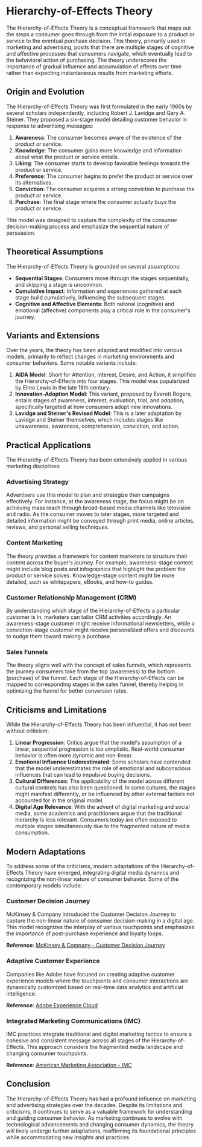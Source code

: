 # Hierarchy-of-Effects Theory

The Hierarchy-of-Effects Theory is a conceptual framework that maps out the steps a consumer goes through from the initial exposure to a product or service to the eventual purchase decision. This theory, primarily used in marketing and advertising, posits that there are multiple stages of cognitive and affective processes that consumers navigate, which eventually lead to the behavioral action of purchasing. The theory underscores the importance of gradual influence and accumulation of effects over time rather than expecting instantaneous results from marketing efforts.

## Origin and Evolution

The Hierarchy-of-Effects Theory was first formulated in the early 1960s by several scholars independently, including Robert J. Lavidge and Gary A. Steiner. They proposed a six-stage model detailing customer behavior in response to advertising messages:

1. **Awareness**: The consumer becomes aware of the existence of the product or service.
2. **Knowledge**: The consumer gains more knowledge and information about what the product or service entails.
3. **Liking**: The consumer starts to develop favorable feelings towards the product or service.
4. **Preference**: The consumer begins to prefer the product or service over its alternatives.
5. **Conviction**: The consumer acquires a strong conviction to purchase the product or service.
6. **Purchase**: The final stage where the consumer actually buys the product or service.

This model was designed to capture the complexity of the consumer decision-making process and emphasize the sequential nature of persuasion.

## Theoretical Assumptions

The Hierarchy-of-Effects Theory is grounded on several assumptions:

- **Sequential Stages**: Consumers move through the stages sequentially, and skipping a stage is uncommon.
- **Cumulative Impact**: Information and experiences gathered at each stage build cumulatively, influencing the subsequent stages.
- **Cognitive and Affective Elements**: Both rational (cognitive) and emotional (affective) components play a critical role in the consumer's journey.

## Variants and Extensions

Over the years, the theory has been adapted and modified into various models, primarily to reflect changes in marketing environments and consumer behaviors. Some notable variants include:

1. **AIDA Model**: Short for Attention, Interest, Desire, and Action, it simplifies the Hierarchy-of-Effects into four stages. This model was popularized by Elmo Lewis in the late 19th century.
2. **Innovation-Adoption Model**: This variant, proposed by Everett Rogers, entails stages of awareness, interest, evaluation, trial, and adoption, specifically targeted at how consumers adopt new innovations.
3. **Lavidge and Steiner's Revised Model**: This is a later adaptation by Lavidge and Steiner themselves, which includes stages like unawareness, awareness, comprehension, conviction, and action.

## Practical Applications

The Hierarchy-of-Effects Theory has been extensively applied in various marketing disciplines:

### Advertising Strategy

Advertisers use this model to plan and strategize their campaigns effectively. For instance, at the awareness stage, the focus might be on achieving mass reach through broad-based media channels like television and radio. As the consumer moves to later stages, more targeted and detailed information might be conveyed through print media, online articles, reviews, and personal selling techniques.

### Content Marketing

The theory provides a framework for content marketers to structure their content across the buyer's journey. For example, awareness-stage content might include blog posts and infographics that highlight the problem the product or service solves. Knowledge-stage content might be more detailed, such as whitepapers, eBooks, and how-to guides.

### Customer Relationship Management (CRM)

By understanding which stage of the Hierarchy-of-Effects a particular customer is in, marketers can tailor CRM activities accordingly. An awareness-stage customer might receive informational newsletters, while a conviction-stage customer might receive personalized offers and discounts to nudge them toward making a purchase.

### Sales Funnels

The theory aligns well with the concept of sales funnels, which represents the journey consumers take from the top (awareness) to the bottom (purchase) of the funnel. Each stage of the Hierarchy-of-Effects can be mapped to corresponding stages in the sales funnel, thereby helping in optimizing the funnel for better conversion rates.

## Criticisms and Limitations

While the Hierarchy-of-Effects Theory has been influential, it has not been without criticism:

1. **Linear Progression**: Critics argue that the model's assumption of a linear, sequential progression is too simplistic. Real-world consumer behavior is often more dynamic and non-linear.
2. **Emotional Influence Underestimated**: Some scholars have contended that the model underestimates the role of emotional and subconscious influences that can lead to impulsive buying decisions.
3. **Cultural Differences**: The applicability of the model across different cultural contexts has also been questioned. In some cultures, the stages might manifest differently, or be influenced by other external factors not accounted for in the original model.
4. **Digital Age Relevance**: With the advent of digital marketing and social media, some academics and practitioners argue that the traditional hierarchy is less relevant. Consumers today are often exposed to multiple stages simultaneously due to the fragmented nature of media consumption.

## Modern Adaptations

To address some of the criticisms, modern adaptations of the Hierarchy-of-Effects Theory have emerged, integrating digital media dynamics and recognizing the non-linear nature of consumer behavior. Some of the contemporary models include:

### Customer Decision Journey

McKinsey & Company introduced the Customer Decision Journey to capture the non-linear nature of consumer decision-making in a digital age. This model recognizes the interplay of various touchpoints and emphasizes the importance of post-purchase experience and loyalty loops.

**Reference**: [McKinsey & Company - Customer Decision Journey](https://www.mckinsey.com/business-functions/marketing-and-sales/our-insights/the-consumer-decision-journey)

### Adaptive Customer Experience

Companies like Adobe have focused on creating adaptive customer experience models where the touchpoints and consumer interactions are dynamically customized based on real-time data analytics and artificial intelligence.

**Reference**: [Adobe Experience Cloud](https://business.adobe.com/products/experience-cloud/adobe-experience-cloud.html)

### Integrated Marketing Communications (IMC)

IMC practices integrate traditional and digital marketing tactics to ensure a cohesive and consistent message across all stages of the Hierarchy-of-Effects. This approach considers the fragmented media landscape and changing consumer touchpoints.

**Reference**: [American Marketing Association - IMC](https://www.ama.org/topics/integrated-marketing-communications/)

## Conclusion

The Hierarchy-of-Effects Theory has had a profound influence on marketing and advertising strategies over the decades. Despite its limitations and criticisms, it continues to serve as a valuable framework for understanding and guiding consumer behavior. As marketing continues to evolve with technological advancements and changing consumer dynamics, the theory will likely undergo further adaptations, reaffirming its foundational principles while accommodating new insights and practices.